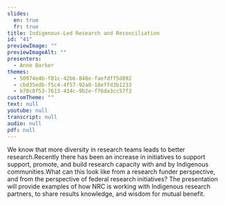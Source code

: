 ```yaml
---
slides:
  en: true
  fr: true
title: Indigenous-Led Research and Reconciliation
id: "41"
previewImage: ""
previewImageAlt: ""
presenters:
  - Anne Barker
themes:
  - 50974e4b-f81c-42b6-848e-faefdff5d892
  - cbd35edb-f5c4-4f57-92a0-18effd3b1233
  - b70c8f53-7613-434c-9b2e-f76da3cc57f3
customTheme: ""
text: null
youtube: null
transcript: null
audio: null
pdf: null
---
```

We know that more diversity in research teams leads to better research.Recently there has been an increase in initiatives to support support, promote, and build research capacity with and by Indigenous communities.What can this look like from a research funder perspective, and from the perspective of federal research initiatives? The presentation will provide examples of how NRC is working with Indigenous research partners, to share results knowledge, and wisdom for mutual benefit.
